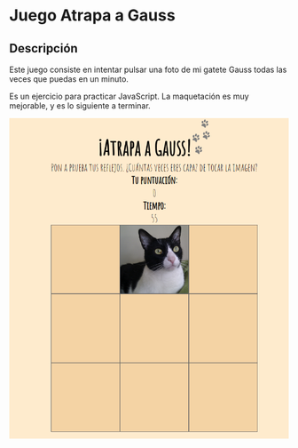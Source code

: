 # Juego Atrapa a Gauss

## Descripción
Este juego consiste en intentar pulsar una foto de mi gatete Gauss todas las veces que puedas en un minuto.

Es un ejercicio para practicar JavaScript. La maquetación es muy mejorable, y es lo siguiente a terminar.

![Imagen del juego](./images/atrapaagauss.png)